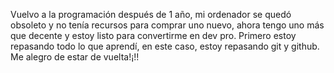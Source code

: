 Vuelvo a la programación después de 1 año, mi ordenador se quedó obsoleto y no tenía recursos para comprar uno nuevo, ahora tengo uno más que decente y estoy listo para convertirme en dev pro. Primero estoy repasando todo lo que aprendí, en este caso, estoy repasando git y github. Me alegro de estar de vuelta!¡!!
